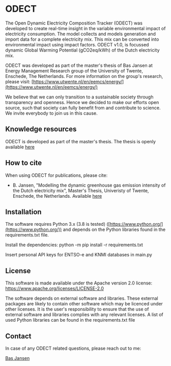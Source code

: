 # ODECT
The Open Dynamic Electricity Composition Tracker (ODECT) was developed to create real-time 
insight in the variable environmental impact of electricity consumption. The model collects and models generation and import data for a complete electricity mix. This mix can be converted into environmental impact using impact factors. ODECT v1.0, is focussed dynamic Global Warming Potential (gCO2eq/kWh) of the Dutch electricity mix.

ODECT was developed as part of the master's thesis of Bas Jansen at 
Energy Management Research group of the University of Twente, Enschede, The Netherlands. 
For more information on the group's research, please visit: 
[https://www.utwente.nl/en/eemcs/energy/](https://www.utwente.nl/en/eemcs/energy/)

We believe that we can only transition to a sustainable society through 
transparency and openness. Hence we decided to make our efforts open source, 
such that society can fully benefit from and contribute to science. 
We invite everybody to join us in this cause.

## Knowledge resources
ODECT is developed as part of the master's thesis. 
The thesis is openly available [here](https://essay.utwente.nl/96154/)

## How to cite
When using ODECT for publications, please cite:
-   B. Jansen, "Modelling the dynamic greenhouse gas emission intensity of the Dutch electricity mix", Master's Thesis, Univeristy of Twente, Enschede, the Netherlands. Available [here](https://essay.utwente.nl/96154/)

## Installation

The software requires Python 3.x (3.8 is tested)
([https://www.python.org/](https://www.python.org/)) and depends on the Python libraries 
found in the requirements.txt file.

Install the dependencies: python -m pip install -r requirements.txt

Insert personal API keys for ENTSO-e and KNMI databases in main.py

## License

This software is made available under the Apache version 2.0 license: https://www.apache.org/licenses/LICENSE-2.0

The software depends on external software and libraries. 
These external packages are likely to contain other software 
which may be licenced under other licenses. 
It is the user's responsibility to ensure that the use of external software and libraries complies with any relevant licenses. A list of used Python libraries can be found in the requirements.txt file

## Contact
In case of any ODECT related questions, please reach out to me:

[Bas Jansen](https://www.linkedin.com/in/b-j-jansen/)
